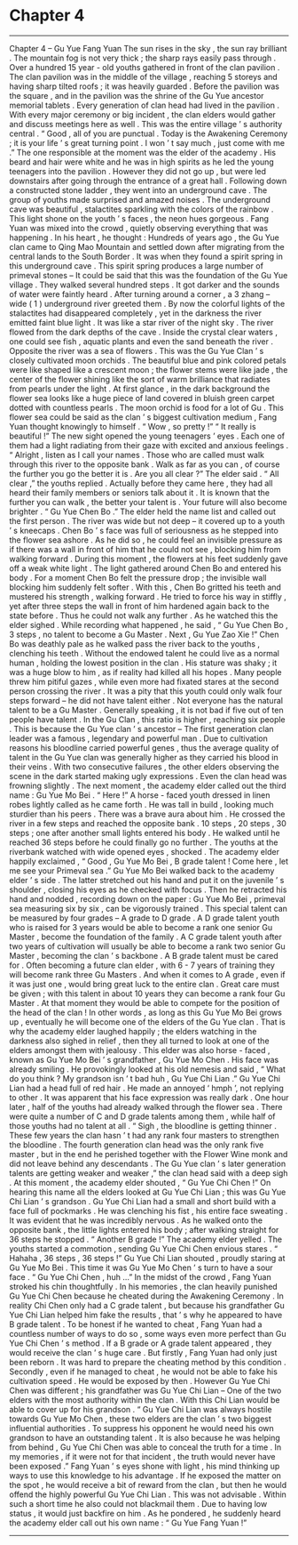 
# Chapter 4


---

Chapter 4 – Gu Yue Fang Yuan
The sun rises in the sky , the sun ray brilliant . The mountain fog is not very thick ; the sharp rays easily pass through .
Over a hundred 15 year - old youths gathered in front of the clan pavilion . The clan pavilion was in the middle of the village , reaching 5 storeys and having sharp tilted roofs ; it was heavily guarded . Before the pavilion was the square , and in the pavilion was the shrine of the Gu Yue ancestor memorial tablets . Every generation of clan head had lived in the pavilion . With every major ceremony or big incident , the clan elders would gather and discuss meetings here as well . This was the entire village ’ s authority central .
“ Good , all of you are punctual . Today is the Awakening Ceremony ; it is your life ’ s great turning point . I won ’ t say much , just come with me .” The one responsible at the moment was the elder of the academy . His beard and hair were white and he was in high spirits as he led the young teenagers into the pavilion . However they did not go up , but were led downstairs after going through the entrance of a great hall . Following down a constructed stone ladder , they went into an underground cave .
The group of youths made surprised and amazed noises . The underground cave was beautiful , stalactites sparkling with the colors of the rainbow . This light shone on the youth ’ s faces , the neon hues gorgeous .
Fang Yuan was mixed into the crowd , quietly observing everything that was happening . In his heart , he thought : Hundreds of years ago , the Gu Yue clan came to Qing Mao Mountain and settled down after migrating from the central lands to the South Border . It was when they found a spirit spring in this underground cave . This spirit spring produces a large number of primeval stones – It could be said that this was the foundation of the Gu Yue village .
They walked several hundred steps . It got darker and the sounds of water were faintly heard . After turning around a corner , a 3
zhang
– wide ( 1 ) underground river greeted them . By now the colorful lights of the stalactites had disappeared completely , yet in the darkness the river emitted faint blue light . It was like a star river of the night sky .
The river flowed from the dark depths of the cave . Inside the crystal clear waters , one could see fish , aquatic plants and even the sand beneath the river . Opposite the river was a sea of flowers .
This was the Gu Yue Clan ’ s closely cultivated moon orchids . The beautiful blue and pink colored petals were like shaped like a crescent moon ; the flower stems were like jade , the center of the flower shining like the sort of warm brilliance that radiates from pearls under the light . At first glance , in the dark background the flower sea looks like a huge piece of land covered in bluish green carpet dotted with countless pearls .
The moon orchid is food for a lot of Gu . This flower sea could be said as the clan ’ s biggest cultivation medium ,
Fang Yuan thought knowingly to himself .
“ Wow , so pretty !”
“ It really is beautiful !”
The new sight opened the young teenagers ’ eyes . Each one of them had a light radiating from their gaze with excited and anxious feelings .
“ Alright , listen as I call your names . Those who are called must walk through this river to the opposite bank . Walk as far as you can , of course the further you go the better it is . Are you all clear ?” The elder said .
“ All clear ,” the youths replied . Actually before they came here , they had all heard their family members or seniors talk about it . It is known that the further you can walk , the better your talent is . Your future will also become brighter .
“ Gu Yue Chen Bo .” The elder held the name list and called out the first person .
The river was wide but not deep – it covered up to a youth ’ s kneecaps . Chen Bo ’ s face was full of seriousness as he stepped into the flower sea ashore . As he did so , he could feel an invisible pressure as if there was a wall in front of him that he could not see , blocking him from walking forward . During this moment , the flowers at his feet suddenly gave off a weak white light . The light gathered around Chen Bo and entered his body . For a moment Chen Bo felt the pressure drop ; the invisible wall blocking him suddenly felt softer . With this , Chen Bo gritted his teeth and mustered his strength , walking forward . He tried to force his way in stiffly , yet after three steps the wall in front of him hardened again back to the state before . Thus he could not walk any further .
As he watched this the elder sighed . While recording what happened , he said , “ Gu Yue Chen Bo , 3 steps , no talent to become a Gu Master . Next , Gu Yue Zao Xie !”
Chen Bo was deathly pale as he walked pass the river back to the youths , clenching his teeth . Without the endowed talent he could live as a normal human , holding the lowest position in the clan .
His stature was shaky ; it was a huge blow to him , as if reality had killed all his hopes . Many people threw him pitiful gazes , while even more had fixated stares at the second person crossing the river .
It was a pity that this youth could only walk four steps forward – he did not have talent either .
Not everyone has the natural talent to be a Gu Master . Generally speaking , it is not bad if five out of ten people have talent . In the Gu Clan , this ratio is higher , reaching six people . This is because the Gu Yue clan ’ s ancestor – The first generation clan leader was a famous , legendary and powerful man . Due to cultivation reasons his bloodline carried powerful genes , thus the average quality of talent in the Gu Yue clan was generally higher as they carried his blood in their veins .
With two consecutive failures , the other elders observing the scene in the dark started making ugly expressions . Even the clan head was frowning slightly . The next moment , the academy elder called out the third name : Gu Yue Mo Bei .
“ Here !” A horse - faced youth dressed in linen robes lightly called as he came forth . He was tall in build , looking much sturdier than his peers . There was a brave aura about him . He crossed the river in a few steps and reached the opposite bank . 10 steps , 20 steps , 30 steps ; one after another small lights entered his body . He walked until he reached 36 steps before he could finally go no further .
The youths at the riverbank watched with wide opened eyes , shocked . The academy elder happily exclaimed , “ Good , Gu Yue Mo Bei , B grade talent ! Come here , let me see your Primeval sea .”
Gu Yue Mo Bei walked back to the academy elder ’ s side . The latter stretched out his hand and put it on the juvenile ’ s shoulder , closing his eyes as he checked with focus . Then he retracted his hand and nodded , recording down on the paper :
Gu Yue Mo Bei , primeval sea measuring six by six , can be vigorously trained .
This special talent can be measured by four grades – A grade to D grade . A D grade talent youth who is raised for 3 years would be able to become a rank one senior Gu Master , become the foundation of the family . A C grade talent youth after two years of cultivation will usually be able to become a rank two senior Gu Master , becoming the clan ’ s backbone . A B grade talent must be cared for . Often becoming a future clan elder , with 6 - 7 years of training they will become rank three Gu Masters .
And when it comes to A grade , even if it was just one , would bring great luck to the entire clan . Great care must be given ; with this talent in about 10 years they can become a rank four Gu Master . At that moment they would be able to compete for the position of the head of the clan !
In other words , as long as this Gu Yue Mo Bei grows up , eventually he will become one of the elders of the Gu Yue clan . That is why the academy elder laughed happily ; the elders watching in the darkness also sighed in relief , then they all turned to look at one of the elders amongst them with jealousy .
This elder was also horse - faced , known as Gu Yue Mo Bei ’ s grandfather , Gu Yue Mo Chen . His face was already smiling . He provokingly looked at his old nemesis and said , “ What do you think ? My grandson isn ’ t bad huh , Gu Yue Chi Lian .”
Gu Yue Chi Lian had a head full of red hair . He made an annoyed ‘ hmph ’, not replying to other . It was apparent that his face expression was really dark .
One hour later , half of the youths had already walked through the flower sea . There were quite a number of C and D grade talents among them , while half of those youths had no talent at all .
“ Sigh , the bloodline is getting thinner . These few years the clan hasn ’ t had any rank four masters to strengthen the bloodline . The fourth generation clan head was the only rank five master , but in the end he perished together with the Flower Wine monk and did not leave behind any descendants . The Gu Yue clan ’ s later generation talents are getting weaker and weaker ,” the clan head said with a deep sigh .
At this moment , the academy elder shouted , “ Gu Yue Chi Chen !”
On hearing this name all the elders looked at Gu Yue Chi Lian ; this was Gu Yue Chi Lian ’ s grandson .
Gu Yue Chi Lian had a small and short build with a face full of pockmarks . He was clenching his fist , his entire face sweating . It was evident that he was incredibly nervous .
As he walked onto the opposite bank , the little lights entered his body ; after walking straight for 36 steps he stopped .
“ Another B grade !” The academy elder yelled .
The youths started a commotion , sending Gu Yue Chi Chen envious stares .
“ Hahaha , 36 steps , 36 steps !” Gu Yue Chi Lian shouted , proudly staring at Gu Yue Mo Bei . This time it was Gu Yue Mo Chen ’ s turn to have a sour face .
“ Gu Yue Chi Chen , huh …” In the midst of the crowd , Fang Yuan stroked his chin thoughtfully . In his memories , the clan heavily punished Gu Yue Chi Chen because he cheated during the Awakening Ceremony . In reality Chi Chen only had a C grade talent , but because his grandfather Gu Yue Chi Lian helped him fake the results , that ’ s why he appeared to have B grade talent .
To be honest if he wanted to cheat , Fang Yuan had a countless number of ways to do so , some ways even more perfect than Gu Yue Chi Chen ’ s method . If a B grade or A grade talent appeared , they would receive the clan ’ s huge care .
But firstly , Fang Yuan had only just been reborn . It was hard to prepare the cheating method by this condition . Secondly , even if he managed to cheat , he would not be able to fake his cultivation speed . He would be exposed by then . However Gu Yue Chi Chen was different ; his grandfather was Gu Yue Chi Lian – One of the two elders with the most authority within the clan . With this Chi Lian would be able to cover up for his grandson .
“ Gu Yue Chi Lian was always hostile towards Gu Yue Mo Chen , these two elders are the clan ’ s two biggest influential authorities . To suppress his opponent he would need his own grandson to have an outstanding talent . It is also because he was helping from behind , Gu Yue Chi Chen was able to conceal the truth for a time . In my memories , if it were not for that incident , the truth would never have been exposed .”
Fang Yuan ’ s eyes shone with light , his mind thinking up ways to use this knowledge to his advantage .
If he exposed the matter on the spot , he would receive a bit of reward from the clan , but then he would offend the highly powerful Gu Yue Chi Lian . This was not advisable .
Within such a short time he also could not blackmail them . Due to having low status , it would just backfire on him .
As he pondered , he suddenly heard the academy elder call out his own name : “ Gu Yue Fang Yuan !”

---

